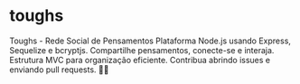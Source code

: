 # toughs
Toughs - Rede Social de Pensamentos Plataforma Node.js usando Express, Sequelize e bcryptjs. Compartilhe pensamentos, conecte-se e interaja. Estrutura MVC para organização eficiente. Contribua abrindo issues e enviando pull requests. 💭🚀
